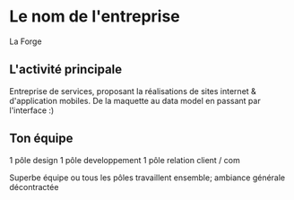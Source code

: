 # Le nom de l'entreprise

La Forge

## L'activité principale

Entreprise de services, proposant la réalisations de sites internet & d'application mobiles.
De la maquette au data model en passant par l'interface :)

## Ton équipe

1 pôle design
1 pôle developpement
1 pôle relation client / com

Superbe équipe ou tous les pôles travaillent ensemble; ambiance générale décontractée